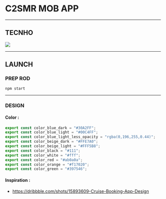 # C2SMR MOB APP

---

## TECNHO

![](https://img.shields.io/badge/React_Native-20232A?style=for-the-badge&logo=react&logoColor=61DAFB)


---


## LAUNCH

### PREP ROD

```shell
npm start
```

---

### DESIGN

#### Color : 

```js
export const color_blue_dark = "#30A2FF";
export const color_blue_light = "#00C4FF";
export const color_blue_light_less_opacity = "rgba(0,196,255,0.44)";
export const color_beige_dark = "#FFE7A0";
export const color_beige_light = "#FFF5B8";
export const color_black = "#111";
export const color_white = "#fff";
export const color_red = "#ab0a0a";
export const color_orange = "#f17020";
export const color_green = "#397546";
```

#### Inspiration : 
- https://dribbble.com/shots/15893609-Cruise-Booking-App-Design

